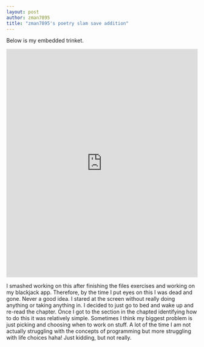 ```yaml
---
layout: post
author: zman7895
title: "zman7895's poetry slam save addition"
---
```


Below is my embedded trinket.

<iframe src="https://trinket.io/embed/python/4234bcf04a" width="100%" height="600" frameborder="0" marginwidth="0" marginheight="0" allowfullscreen></iframe>


I smashed working on this after finishing the files exercises and working on my blackjack app. Therefore, by the time I put eyes on this I was dead and gone. Never a good idea. I stared at the screen without really doing anything or taking anything in. I decided to just go to bed and wake up and re-read the chapter. Once I got to the section in the chapted identifying how to do this it was relatively simple. Sometimes I think my biggest problem is just picking and choosing when to work on stuff. A lot of the time I am not actually struggling with the concepts of programming but more struggling with life choices haha! Just kidding, but not really. 
